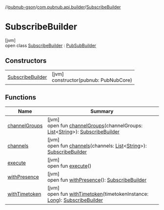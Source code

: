 //[pubnub-gson](../../../index.md)/[com.pubnub.api.builder](../index.md)/[SubscribeBuilder](index.md)

# SubscribeBuilder

[jvm]\
open class [SubscribeBuilder](index.md) : [PubSubBuilder](../-pub-sub-builder/index.md)

## Constructors

| | |
|---|---|
| [SubscribeBuilder](-subscribe-builder.md) | [jvm]<br>constructor(pubnub: PubNubCore) |

## Functions

| Name | Summary |
|---|---|
| [channelGroups](channel-groups.md) | [jvm]<br>open fun [channelGroups](channel-groups.md)(channelGroups: [List](https://docs.oracle.com/javase/8/docs/api/java/util/List.html)&lt;[String](https://docs.oracle.com/javase/8/docs/api/java/lang/String.html)&gt;): [SubscribeBuilder](index.md) |
| [channels](channels.md) | [jvm]<br>open fun [channels](channels.md)(channels: [List](https://docs.oracle.com/javase/8/docs/api/java/util/List.html)&lt;[String](https://docs.oracle.com/javase/8/docs/api/java/lang/String.html)&gt;): [SubscribeBuilder](index.md) |
| [execute](execute.md) | [jvm]<br>open fun [execute](execute.md)() |
| [withPresence](with-presence.md) | [jvm]<br>open fun [withPresence](with-presence.md)(): [SubscribeBuilder](index.md) |
| [withTimetoken](with-timetoken.md) | [jvm]<br>open fun [withTimetoken](with-timetoken.md)(timetokenInstance: [Long](https://docs.oracle.com/javase/8/docs/api/java/lang/Long.html)): [SubscribeBuilder](index.md) |
